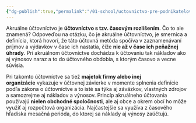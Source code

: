 ```yaml
---
{"dg-publish":true,"permalink":"/01-school/uctovnictvo-pre-podnikatelov/akrualne-uctovnictvo/","tags":["year2","winterSemester","uniUpP"]}
---
```


Akruálne účtovníctvo je **účtovníctvo s tzv. časovým rozlíšením**. Čo to ale znamená? Odpoveďou na otázku, čo je akruálne účtovníctvo, je smernica a definícia, ktorá hovorí, že táto účtovná metóda spočíva v zaznamenávaní príjmov a výdavkov v čase ich nastatia, čiže **nie až v čase ich peňažnej úhrady**. Pri akruálnom účtovníctve dochádza k účtovaniu tak nákladov ako aj výnosov naraz a to do účtovného obdobia, s ktorým časovo a vecne súvisia.

Pri takomto účtovníctve sa tiež **majetok firmy alebo inej organizácie** vykazuje v účtovnej závierke v momente splnenia definície podľa zákona o účtovníctve a to isté sa týka aj záväzkov, vlastných zdrojov a samozrejme aj nákladov a výnosov. Princíp akruálneho účtovania používajú **nielen obchodné spoločnosti**, ale aj obce a okrem obcí ho môže využiť aj rozpočtová organizácia. Najčastejšie sa využíva z časového hľadiska mesačná perióda, do ktorej sa náklady aj výnosy zaúčtujú.